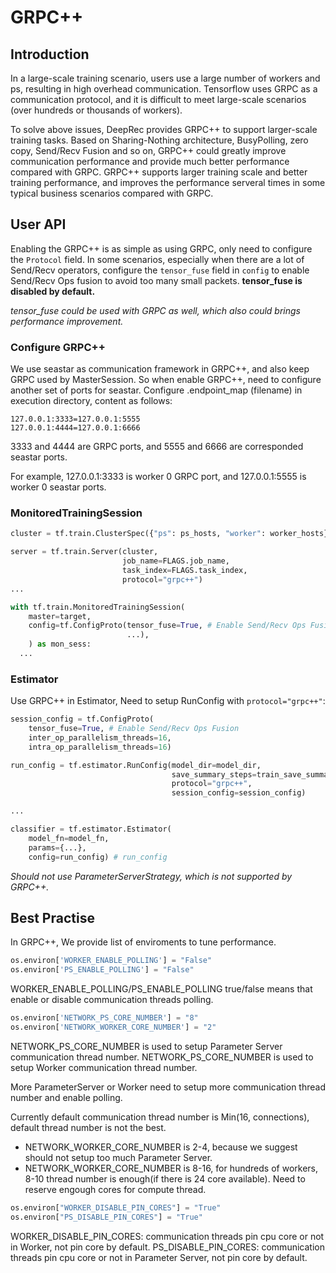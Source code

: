 # GRPC++
## Introduction
In a large-scale training scenario, users use a large number of workers and ps, resulting in high overhead communication. Tensorflow uses GRPC as a communication protocol, and it is difficult to meet large-scale scenarios (over hundreds or thousands of workers).

To solve above issues, DeepRec provides GRPC++ to support larger-scale training tasks. Based on Sharing-Nothing architecture, BusyPolling, zero copy, Send/Recv Fusion and so on, GRPC++ could greatly improve communication performance and provide much better performance compared with GRPC. GRPC++ supports larger training scale and better training performance, and improves the performance serveral times in some typical business scenarios compared with GRPC.

## User API

Enabling the GRPC++ is as simple as using GRPC, only need to configure the `Protocol` field.
In some scenarios, especially when there are a lot of Send/Recv operators, configure the `tensor_fuse` field in `config` to enable Send/Recv Ops fusion to avoid too many small packets. **tensor_fuse is disabled by default.**

_tensor_fuse could be used with GRPC as well, which also could brings performance improvement._


### Configure GRPC++

We use seastar as communication framework in GRPC++, and also keep GRPC used by MasterSession. So when enable GRPC++, need to configure another set of ports for seastar. Configure .endpoint_map (filename) in execution directory, content as follows:

```
127.0.0.1:3333=127.0.0.1:5555
127.0.0.1:4444=127.0.0.1:6666
```

3333 and 4444 are GRPC ports, and 5555 and 6666 are corresponded seastar ports.

For example, 127.0.0.1:3333 is worker 0 GRPC port, and 127.0.0.1:5555 is worker 0 seastar ports.


### MonitoredTrainingSession
```python
cluster = tf.train.ClusterSpec({"ps": ps_hosts, "worker": worker_hosts})

server = tf.train.Server(cluster,
                         job_name=FLAGS.job_name,
                         task_index=FLAGS.task_index,
                         protocol="grpc++")
...

with tf.train.MonitoredTrainingSession(
    master=target,
    config=tf.ConfigProto(tensor_fuse=True, # Enable Send/Recv Ops Fusion
                          ...),
    ) as mon_sess:
  ...
```
### Estimator
Use GRPC++ in Estimator, Need to setup RunConfig with `protocol="grpc++"`:
```python
session_config = tf.ConfigProto(
    tensor_fuse=True, # Enable Send/Recv Ops Fusion
    inter_op_parallelism_threads=16,
    intra_op_parallelism_threads=16)

run_config = tf.estimator.RunConfig(model_dir=model_dir, 
                                    save_summary_steps=train_save_summary_steps,
                                    protocol="grpc++",
                                    session_config=session_config)

...

classifier = tf.estimator.Estimator(
    model_fn=model_fn,
    params={...},
    config=run_config) # run_config
```
_Should not use ParameterServerStrategy, which is not supported by GRPC++._

## Best Practise

In GRPC++, We provide list of enviroments to tune performance.
```python
os.environ['WORKER_ENABLE_POLLING'] = "False"
os.environ['PS_ENABLE_POLLING'] = "False"
```
WORKER_ENABLE_POLLING/PS_ENABLE_POLLING true/false means that enable or disable communication threads polling.


```python
os.environ['NETWORK_PS_CORE_NUMBER'] = "8"
os.environ['NETWORK_WORKER_CORE_NUMBER'] = "2"
```

NETWORK_PS_CORE_NUMBER is used to setup Parameter Server communication thread number.
NETWORK_PS_CORE_NUMBER is used to setup Worker communication thread number.

More ParameterServer or Worker need to setup more communication thread number and enable polling.

Currently default communication thread number is Min(16, connections), default thread number is not the best.
- NETWORK_WORKER_CORE_NUMBER is 2-4, because we suggest should not setup too much Parameter Server.
- NETWORK_WORKER_CORE_NUMBER is 8-16, for hundreds of workers, 8-10 thread number is enough(if there is 24 core available). Need to reserve engough cores for compute thread.


```python
os.environ["WORKER_DISABLE_PIN_CORES"] = "True"
os.environ["PS_DISABLE_PIN_CORES"] = "True"
```

WORKER_DISABLE_PIN_CORES: communication threads pin cpu core or not in Worker, not pin core by default.
PS_DISABLE_PIN_CORES: communication threads pin cpu core or not in Parameter Server, not pin core by default.
